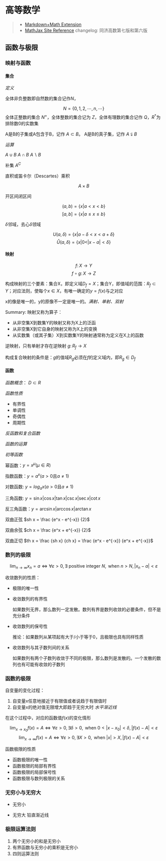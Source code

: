 # 高等数学
> - [Markdown+Math Extension](https://marketplace.visualstudio.com/items?itemName=goessner.mdmath)
> - [MathJax Site Reference](http://www.onemathematicalcat.org/MathJaxDocumentation/TeXSyntax.htm)
> changelog: 同济高数第七版和第六版
## 函数与极限

### 映射与函数

#### 集合
*定义*

全体非负整数即自然数的集合记作$N$，

$$ N = \lbrace 0, 1, 2, \cdots, n, \cdots \rbrace$$
全体正整数的集合 $N^+$，全体整数的集合记为 $Z$，全体有理数的集合记作 $Q$，$R^*$为排除数0的实数集

A是B的子集或A包含于B，记作 $A \subset B$。
A是B的真子集，记作 $A \subsetneqq B$

*运算*

$A \cup B$ $A \cap B$ $A \backslash B$

补集 $A^C$

直积或笛卡尔（Descartes）乘积

$$ A \times B $$

开区间闭区间

$$ (a, b) = \lbrace x |a \lt x \lt b\rbrace$$
$$ [a, b] = \lbrace x | a \leq x \leq b \rbrace$$

$\delta$邻域，去心$\delta$领域

$$ U(a, \delta) = \{ x | a - \delta \lt x \lt a + \delta \}$$
$$ \mathring U (a, \delta) = \{ x | 0 \lt |x-a| \lt \delta \}$$

#### 映射

$$ f \colon X \to Y $$
$$ f \circ g \colon X \to Z$$

构成映射的三个要素：集合X，即定义域$D_f = X$；集合Y，即值域的范围：$R_f \subset Y$；对应法则，使每个$x \in X$，有唯一确定的$y=f(x)$与之对应

x的像是唯一的，y的原像不一定是唯一的。*满射、单射、双射*

Summary: 映射又称为算子：
- 从非空集X到数集Y的映射又称为X上的泛函
- 从非空集X到它自身的映射又称为X上的变换
- 从实数集（或其子集）X到实数集Y的映射通常称为定义在X上的函数

逆映射，只有单射才存在逆映射 $g \colon R_f \to X$

构成复合映射的条件是：$g$的值域$R_g$必须在$f$的定义域内，即$R_g \in D_f$

#### 函数

*函数概念*： $D \subset R$

*函数性质*
- 有界性
- 单调性
- 奇偶性
- 周期性

*反函数和复合函数*

*函数的运算*

*初等函数*

幂函数：$y=x^{\mu}(\mu \in R)$

指数函数：$y=a^x(a \gt 0 \text{且} a \neq 1)$

对数函数: $y = log_a x (a \gt 0 \text{且} a \neq 1)$

三角函数: $y = \sin x | \cos x | \tan x | \csc x | \sec x | \cot x$ 

反三角函数：$y = \arcsin x | \arccos x | \arctan x$ 

双曲正弦 $sh x = \frac {e^x - e^{-x}} {2}$

双曲余弦 $ch x = \frac {e^x + e^{-x}} {2}$ 

双曲正切 $th x = \frac {sh x} {ch x} = \frac {e^x - e^{-x}} {e^x + e^{-x}}$


### 数列的极限

$$ \lim_{n \to \infty} x_n = a \Longleftrightarrow \forall \varepsilon > 0, \exists \text{ positive integer } N, \text{ when } n>N, |x_n - a | \lt \varepsilon$$

收敛数列的性质：
- 极限的唯一性
- 收敛数列的有界性

    如果数列无界，那么数列一定发散。数列有界是数列收敛的必要条件，但不是充分条件
- 收敛数列的保号性

    推论：如果数列从某项起有大于/小于等于0，且极限也具有同样性质
- 收敛数列与其子数列间的关系

    如果数列有两个子数列收敛于不同的极限，那么数列是发散的。一个发散的数列也有可能有收敛的子数列

### 函数的极限

自变量的变化过程：
1. 自变量x任意地接近于有限值或者说趋于有限值时
2. 自变量x的绝对值无限增大即趋于无穷大时
    *水平渐近线*

在这个过程中，对应的函数值$f(x)$的变化情形

$$ \lim_{x \to x_0} f(x) = A \Longleftrightarrow \forall \varepsilon > 0, \exists \delta > 0 , \text{ when } 0 < | x-x_0 | < \delta, |f(x) -A| \lt \varepsilon$$
$$ \lim_{x \to \infty} f(x) = A \Longleftrightarrow \forall \varepsilon > 0, \exists X > 0 , \text{ when } |x| \gt X, |f(x) -A| \lt \varepsilon$$

函数极限的性质

- 函数极限的唯一性
- 函数极限的局部有界性
- 函数极限的局部保号性
- 函数极限与数列极限的关系

### 无穷小与无穷大

- 无穷小

- 无穷大
    铅直渐近线

### 极限运算法则

1. 两个无穷小的和是无穷小
2. 有界函数与无穷小的乘积是无穷小
3. 四则运算法则